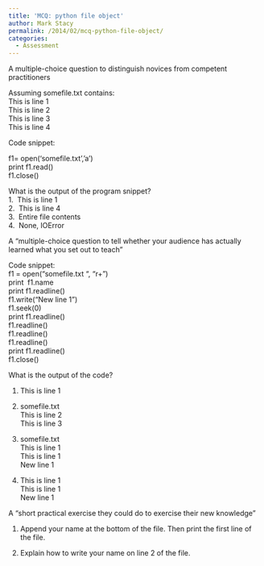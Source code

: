 ```yaml
---
title: 'MCQ: python file object'
author: Mark Stacy
permalink: /2014/02/mcq-python-file-object/
categories:
  - Assessment
---
```

A multiple-choice question to distinguish novices from competent practitioners

Assuming somefile.txt contains:  
This is line 1  
This is line 2  
This is line 3  
This is line 4

Code snippet:

f1= open(‘somefile.txt’,’a’)  
print f1.read()  
f1.close()

What is the output of the program snippet?  
1.  This is line 1  
2.  This is line 4  
3.  Entire file contents  
4.  None, IOError

A “multiple-choice question to tell whether your audience has actually learned what you set out to teach”

Code snippet:  
f1 = open(&#8220;somefile.txt “, &#8220;r+&#8221;)  
print  f1.name  
print f1.readline()  
f1.write(“New line 1”)  
f1.seek(0)  
print f1.readline()  
f1.readline()  
f1.readline()  
f1.readline()  
print f1.readline()  
f1.close()

What is the output of the code?  
1. This is line 1

2. somefile.txt  
This is line 2  
This is line 3

3. somefile.txt  
This is line 1  
This is line 1  
New line 1

4. This is line 1  
This is line 1  
New line 1

A “short practical exercise they could do to exercise their new knowledge”

1. Append your name at the bottom of the file. Then print the first line of the file.

2. Explain how to write your name on line 2 of the file.
